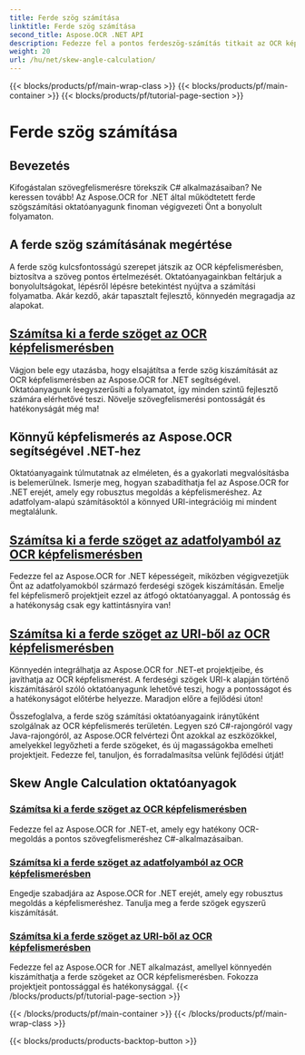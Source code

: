 ```yaml
---
title: Ferde szög számítása
linktitle: Ferde szög számítása
second_title: Aspose.OCR .NET API
description: Fedezze fel a pontos ferdeszög-számítás titkait az OCR képfelismerésben az Aspose.OCR for .NET segítségével. Növelje projektjei során könnyedén a pontosságot és a hatékonyságot.
weight: 20
url: /hu/net/skew-angle-calculation/
---
```


{{< blocks/products/pf/main-wrap-class >}}
{{< blocks/products/pf/main-container >}}
{{< blocks/products/pf/tutorial-page-section >}}

# Ferde szög számítása

## Bevezetés

Kifogástalan szövegfelismerésre törekszik C# alkalmazásaiban? Ne keressen tovább! Az Aspose.OCR for .NET által működtetett ferde szögszámítási oktatóanyagunk finoman végigvezeti Önt a bonyolult folyamaton.

## A ferde szög számításának megértése
A ferde szög kulcsfontosságú szerepet játszik az OCR képfelismerésben, biztosítva a szöveg pontos értelmezését. Oktatóanyagainkban feltárjuk a bonyolultságokat, lépésről lépésre betekintést nyújtva a számítási folyamatba. Akár kezdő, akár tapasztalt fejlesztő, könnyedén megragadja az alapokat.

## [Számítsa ki a ferde szöget az OCR képfelismerésben](./calculate-skew-angle/)
Vágjon bele egy utazásba, hogy elsajátítsa a ferde szög kiszámítását az OCR képfelismerésben az Aspose.OCR for .NET segítségével. Oktatóanyagunk leegyszerűsíti a folyamatot, így minden szintű fejlesztő számára elérhetővé teszi. Növelje szövegfelismerési pontosságát és hatékonyságát még ma!

## Könnyű képfelismerés az Aspose.OCR segítségével .NET-hez
Oktatóanyagaink túlmutatnak az elméleten, és a gyakorlati megvalósításba is belemerülnek. Ismerje meg, hogyan szabadíthatja fel az Aspose.OCR for .NET erejét, amely egy robusztus megoldás a képfelismeréshez. Az adatfolyam-alapú számításoktól a könnyed URI-integrációig mi mindent megtalálunk.

## [Számítsa ki a ferde szöget az adatfolyamból az OCR képfelismerésben](./calculate-skew-angle-from-stream/)
Fedezze fel az Aspose.OCR for .NET képességeit, miközben végigvezetjük Önt az adatfolyamokból származó ferdeségi szögek kiszámításán. Emelje fel képfelismerő projektjeit ezzel az átfogó oktatóanyaggal. A pontosság és a hatékonyság csak egy kattintásnyira van!

## [Számítsa ki a ferde szöget az URI-ből az OCR képfelismerésben](./calculate-skew-angle-from-uri/)
Könnyedén integrálhatja az Aspose.OCR for .NET-et projektjeibe, és javíthatja az OCR képfelismerést. A ferdeségi szögek URI-k alapján történő kiszámításáról szóló oktatóanyagunk lehetővé teszi, hogy a pontosságot és a hatékonyságot előtérbe helyezze. Maradjon előre a fejlődési úton!

Összefoglalva, a ferde szög számítási oktatóanyagaink iránytűként szolgálnak az OCR képfelismerés területén. Legyen szó C#-rajongóról vagy Java-rajongóról, az Aspose.OCR felvértezi Önt azokkal az eszközökkel, amelyekkel legyőzheti a ferde szögeket, és új magasságokba emelheti projektjeit. Fedezze fel, tanuljon, és forradalmasítsa velünk fejlődési útját!
## Skew Angle Calculation oktatóanyagok
### [Számítsa ki a ferde szöget az OCR képfelismerésben](./calculate-skew-angle/)
Fedezze fel az Aspose.OCR for .NET-et, amely egy hatékony OCR-megoldás a pontos szövegfelismeréshez C#-alkalmazásaiban.
### [Számítsa ki a ferde szöget az adatfolyamból az OCR képfelismerésben](./calculate-skew-angle-from-stream/)
Engedje szabadjára az Aspose.OCR for .NET erejét, amely egy robusztus megoldás a képfelismeréshez. Tanulja meg a ferde szögek egyszerű kiszámítását.
### [Számítsa ki a ferde szöget az URI-ből az OCR képfelismerésben](./calculate-skew-angle-from-uri/)
Fedezze fel az Aspose.OCR for .NET alkalmazást, amellyel könnyedén kiszámíthatja a ferde szögeket az OCR képfelismerésben. Fokozza projektjeit pontossággal és hatékonysággal.
{{< /blocks/products/pf/tutorial-page-section >}}

{{< /blocks/products/pf/main-container >}}
{{< /blocks/products/pf/main-wrap-class >}}

{{< blocks/products/products-backtop-button >}}
